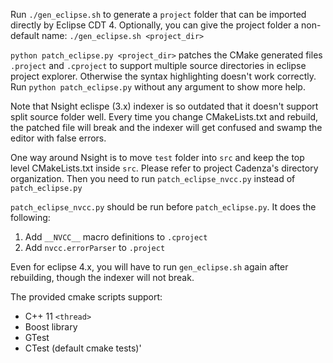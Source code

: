 Run `./gen_eclipse.sh` to generate a `project` folder that can be imported directly by Eclipse CDT 4.
Optionally, you can give the project folder a non-default name: `./gen_eclipse.sh <project_dir>`

`python patch_eclipse.py <project_dir>` patches the CMake generated files `.project` and `.cproject` to support multiple source directories in eclipse project explorer. Otherwise the syntax highlighting doesn't work correctly. 
Run `python patch_eclipse.py` without any argument to show more help. 

Note that Nsight eclispe (3.x) indexer is so outdated that it doesn't support split source folder well. Every time you change CMakeLists.txt and rebuild, the patched file will break and the indexer will get confused and swamp the editor with false errors. 

One way around Nsight is to move `test` folder into `src` and keep the top level CMakeLists.txt inside `src`. Please refer to project Cadenza's directory organization. Then you need to run `patch_eclipse_nvcc.py` instead of `patch_eclipse.py`

`patch_eclipse_nvcc.py` should be run before `patch_eclipse.py`. It does the following:

1. Add `__NVCC__` macro definitions to `.cproject`
2. Add `nvcc.errorParser` to `.project`

Even for eclipse 4.x, you will have to run `gen_eclipse.sh` again after rebuilding, though the indexer will not break. 

The provided cmake scripts support:

 - C++ 11 `<thread>`
 - Boost library
 - GTest
 - CTest (default cmake tests)'
